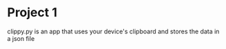 # Project 1
clippy.py is an app that uses your device's clipboard and stores the data in a json file